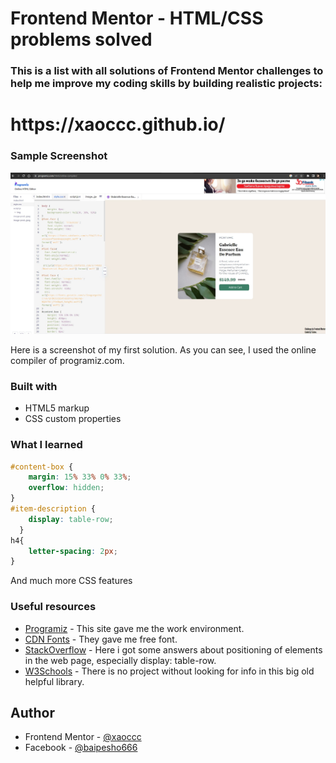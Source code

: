 # Frontend Mentor - HTML/CSS problems solved

### This is a list with all solutions of Frontend Mentor challenges to help me improve my coding skills by building realistic projects:
<h1> https://xaoccc.github.io/ </h1>

### Sample Screenshot

![](./printscreen.jpg)

Here is a screenshot of my first solution. As you can see, I used the online compiler of programiz.com. 

### Built with 

- HTML5 markup
- CSS custom properties

### What I learned

```css
#content-box {
  	margin: 15% 33% 0% 33%;
  	overflow: hidden;
}
#item-description {
	display: table-row;
  }
h4{
  	letter-spacing: 2px;
}
```

And much more CSS features  
### Useful resources

- [Programiz](https://www.programiz.com/html/online-compiler/) - This site gave me the work environment.
- [CDN Fonts](https://www.cdnfonts.com/) - They gave me free font.
- [StackOverflow](https://stackoverflow.com/) - Here i got some answers about positioning of elements in the web page, especially display: table-row.
- [W3Schools](https://www.w3schools.com/) - There is no project without looking for info in this big old helpful library.

## Author

- Frontend Mentor - [@xaoccc](https://www.frontendmentor.io/profile/xaoccc)
- Facebook - [@baipesho666](https://www.facebook.com/baipesho666)

